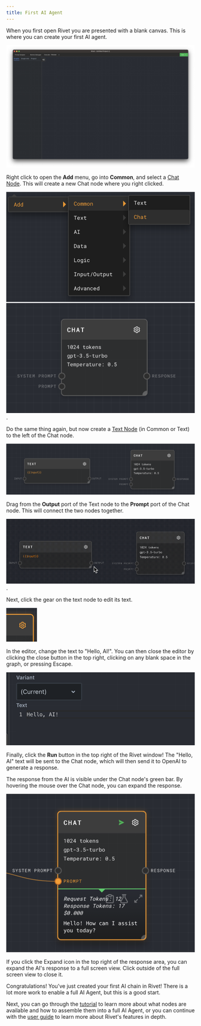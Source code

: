 ```yaml
---
title: First AI Agent
---
```


When you first open Rivet you are presented with a blank canvas. This is where you can create your first AI agent.

![Rivet blank canvas](assets/rivet-blank-canvas.png)

Right click to open the **Add** menu, go into **Common**, and select a [Chat Node](../node-reference/chat.md). This will create a new Chat node where you right clicked.

![Rivet add chat node](assets/add-chat-node.png) ![Rivet chat node](assets/chat-node.png).

Do the same thing again, but now create a [Text Node](../node-reference/text.md) (in Common or Text) to the left of the Chat node.

![chat and text node](assets/chat-and-text-node.png)

Drag from the **Output** port of the Text node to the **Prompt** port of the Chat node. This will connect the two nodes together.

![chat to text node](assets/chat-to-text-node.gif).

Next, click the gear on the text node to edit its text.

![edit text node](assets/edit-text-node.png)

In the editor, change the text to "Hello, AI!". You can then close the editor by clicking the close button in the top right, clicking on any blank space in the graph, or pressing Escape.

![hello ai editor](assets/hello-ai-editor.png)

Finally, click the **Run** button in the top right of the Rivet window! The "Hello, AI" text will be sent to the Chat node, which will then send it to OpenAI to generate a response.

The response from the AI is visible under the Chat node's green bar. By hovering the mouse over the Chat node, you can expand the response.

![hello ai response](assets/hello-ai-response.png)

If you click the Expand icon in the top right of the response area, you can expand the AI's response to a full screen view. Click outside of the full screen view to close it.

Congratulations! You've just created your first AI chain in Rivet! There is a lot more work to enable a full AI Agent, but this is a good start.

Next, you can go through the [tutorial](../tutorial.md) to learn more about what nodes are available and how to assemble them into a full AI Agent, or you can continue with the [user guide](../user-guide/overview-of-interface.md) to learn more about Rivet's features in depth.
